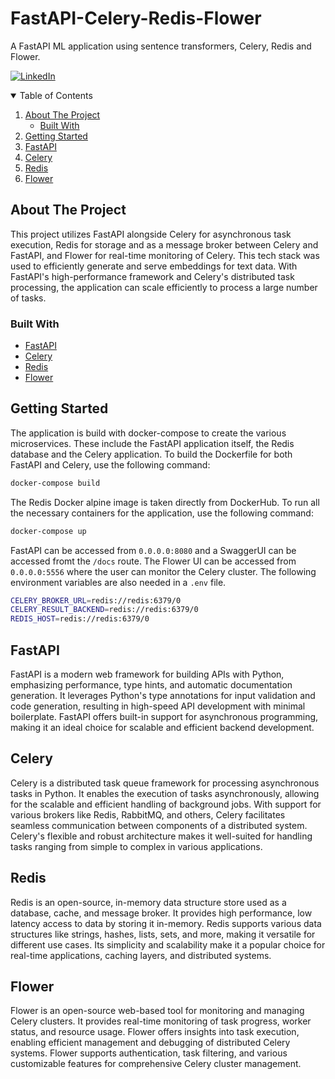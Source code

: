 # FastAPI-Celery-Redis-Flower

A FastAPI ML application using sentence transformers, Celery, Redis and Flower.

[![LinkedIn][linkedin-shield]][linkedin-url]

<!-- TABLE OF CONTENTS -->
<details open="open">
  <summary>Table of Contents</summary>
  <ol>
    <li>
      <a href="#about-the-project">About The Project</a>
      <ul>
        <li><a href="#built-with">Built With</a></li>
      </ul>
    </li>
    <li>
      <a href="#getting-started">Getting Started</a>
    </li>
    <li><a href="#fastapi">FastAPI</a></li>
    <li><a href="#celery">Celery</a></li>
    <li><a href="#redis">Redis</a></li>
    <li><a href="#flower">Flower</a></li>
  </ol>
</details>

<!-- ABOUT THE PROJECT -->
## About The Project

This project utilizes FastAPI alongside Celery for asynchronous task execution, Redis for storage and as a message broker between Celery and FastAPI, and Flower for real-time monitoring of Celery. This tech stack was used to efficiently generate and serve embeddings for text data. With FastAPI's high-performance framework and Celery's distributed task processing, the application can scale efficiently to process a large number of tasks.

### Built With

* [FastAPI](https://fastapi.tiangolo.com/)
* [Celery](https://docs.celeryq.dev/en/stable/index.html#)
* [Redis](https://redis.io/)
* [Flower](https://flower.readthedocs.io/en/latest/)

## Getting Started

The application is build with docker-compose to create the various microservices. These include the FastAPI application itself, the Redis database and the Celery application. To build the Dockerfile for both FastAPI and Celery, use the following command:

```bash
docker-compose build
```

The Redis Docker alpine image is taken directly from DockerHub. To run all the necessary containers for the application, use the following command:

```bash
docker-compose up
```

FastAPI can be accessed from ```0.0.0.0:8080``` and a SwaggerUI can be accessed fromt the ```/docs``` route. The Flower UI can be accessed from ```0.0.0.0:5556``` where the user can monitor the Celery cluster.
The following environment variables are also needed in a ```.env``` file.

```bash
CELERY_BROKER_URL=redis://redis:6379/0
CELERY_RESULT_BACKEND=redis://redis:6379/0
REDIS_HOST=redis://redis:6379/0
```

## FastAPI

FastAPI is a modern web framework for building APIs with Python, emphasizing performance, type hints, and automatic documentation generation. It leverages Python's type annotations for input validation and code generation, resulting in high-speed API development with minimal boilerplate. FastAPI offers built-in support for asynchronous programming, making it an ideal choice for scalable and efficient backend development.


## Celery

Celery is a distributed task queue framework for processing asynchronous tasks in Python. It enables the execution of tasks asynchronously, allowing for the scalable and efficient handling of background jobs. With support for various brokers like Redis, RabbitMQ, and others, Celery facilitates seamless communication between components of a distributed system. Celery's flexible and robust architecture makes it well-suited for handling tasks ranging from simple to complex in various applications.

## Redis

Redis is an open-source, in-memory data structure store used as a database, cache, and message broker. It provides high performance, low latency access to data by storing it in-memory. Redis supports various data structures like strings, hashes, lists, sets, and more, making it versatile for different use cases. Its simplicity and scalability make it a popular choice for real-time applications, caching layers, and distributed systems.

## Flower

Flower is an open-source web-based tool for monitoring and managing Celery clusters. It provides real-time monitoring of task progress, worker status, and resource usage. Flower offers insights into task execution, enabling efficient management and debugging of distributed Celery systems. Flower supports authentication, task filtering, and various customizable features for comprehensive Celery cluster management.

[linkedin-shield]: https://img.shields.io/badge/-LinkedIn-white.svg?
[linkedin-url]: https://linkedin.com/in/stelios-giannikis
